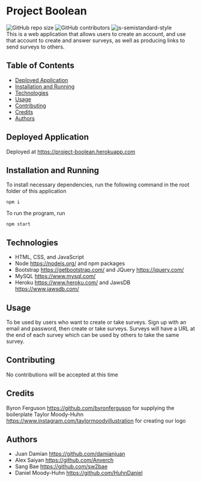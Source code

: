 # Project Boolean
![GitHub repo size](https://img.shields.io/github/repo-size/HuhnDaniel/project-boolean) ![GitHub contributors](https://img.shields.io/github/contributors/HuhnDaniel/project-boolean) ![js-semistandard-style](https://img.shields.io/badge/code%20style-semistandard-brightgreen.svg?style=flat-square)  
This is a web application that allows users to create an account, and use that account to create and answer surveys, as well as producing links to send surveys to others.
## Table of Contents
- [Deployed Application](#deployed-application)
- [Installation and Running](#installation-and-running)
- [Technologies](#technologies)
- [Usage](#usage)
- [Contributing](#contributing)
- [Credits](#credits)
- [Authors](#authors)
## Deployed Application
Deployed at https://project-boolean.herokuapp.com
## Installation and Running
To install necessary dependencies, run the following command in the root folder of this application
```
npm i
```
To run the program, run
```
npm start
```
## Technologies
- HTML, CSS, and JavaScript
- Node https://nodejs.org/ and npm packages
- Bootstrap https://getbootstrap.com/ and JQuery https://jquery.com/
- MySQL https://www.mysql.com/
- Heroku https://www.heroku.com/ and JawsDB https://www.jawsdb.com/
## Usage
To be used by users who want to create or take surveys.  Sign up with an email and password, then create or take surveys. Surveys will have a URL at the end of each survey which can be used by others to take the same survey.
## Contributing
No contributions will be accepted at this time
## Credits
Byron Ferguson https://github.com/byronferguson for supplying the boilerplate
Taylor Moody-Huhn https://www.instagram.com/taylormoodyillustration for creating our logo
## Authors
- Juan Damian https://github.com/damianjuan
- Alex Saiyan https://github.com/Anverch
- Sang Bae https://github.com/sw2bae
- Daniel Moody-Huhn https://github.com/HuhnDaniel
